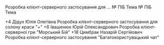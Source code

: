Розробка клієнт-серверного застосування для ...
 №	ПІБ	Тема	 №	ПІБ	Тема
 
+4   Дідух Юлія Олегівна           Розробка клієнт-серверного застосування для солону краси "+" 
+6   Івашенюк Юрій Олександрович   Розробка клієнт-серверної гри "Морський Бій"
+18	Цимбрак Назарій Сергійович	  Розробка клієнт-серверного застосування "Багатокористувацький чат"